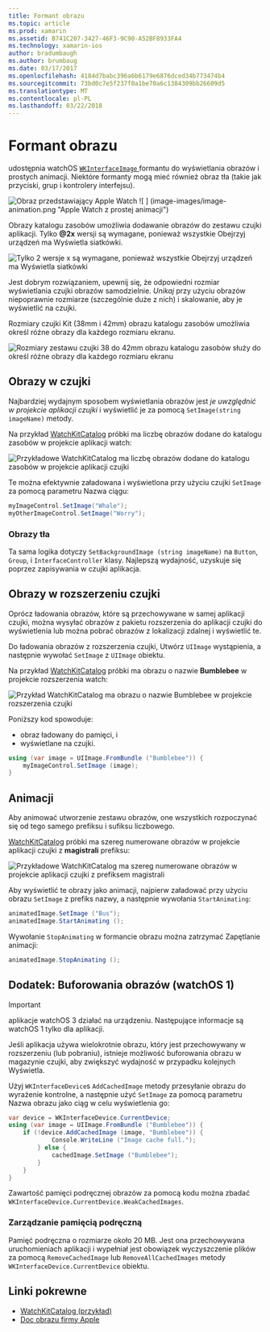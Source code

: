 ```yaml
---
title: Formant obrazu
ms.topic: article
ms.prod: xamarin
ms.assetid: B741C207-3427-46F3-9C90-A52BF8933FA4
ms.technology: xamarin-ios
author: bradumbaugh
ms.author: brumbaug
ms.date: 03/17/2017
ms.openlocfilehash: 4184d7babc396a6b6179e6876dced34b773474b4
ms.sourcegitcommit: 73bd0c7e5f237f0a1be70a6c1384309bb26609d5
ms.translationtype: MT
ms.contentlocale: pl-PL
ms.lasthandoff: 03/22/2018
---
```

# <a name="image-control"></a>Formant obrazu

udostępnia watchOS [ `WKInterfaceImage` ](https://developer.xamarin.com/api/type/WatchKit.WKInterfaceImage/) formantu do wyświetlania obrazów i prostych animacji. Niektóre formanty mogą mieć również obraz tła (takie jak przyciski, grup i kontrolery interfejsu).

![](image-images/image-walkway.png "Obraz przedstawiający Apple Watch") ![ ] (image-images/image-animation.png "Apple Watch z prostej animacji")
<!-- watch image courtesy of http://infinitapps.com/bezel/ -->

Obrazy katalogu zasobów umożliwia dodawanie obrazów do zestawu czujki aplikacji.
Tylko  **@2x**  wersji są wymagane, ponieważ wszystkie Obejrzyj urządzeń ma Wyświetla siatkówki.

![](image-images/asset-universal-sml.png "Tylko 2 wersje x są wymagane, ponieważ wszystkie Obejrzyj urządzeń ma Wyświetla siatkówki")

Jest dobrym rozwiązaniem, upewnij się, że odpowiedni rozmiar wyświetlania czujki obrazów samodzielnie. *Unikaj* przy użyciu obrazów niepoprawnie rozmiarze (szczególnie duże z nich) i skalowanie, aby je wyświetlić na czujki.

Rozmiary czujki Kit (38mm i 42mm) obrazu katalogu zasobów umożliwia określ różne obrazy dla każdego rozmiaru ekranu.

![](image-images/asset-watch-sml.png "Rozmiary zestawu czujki 38 do 42mm obrazu katalogu zasobów służy do określ różne obrazy dla każdego rozmiaru ekranu")


## <a name="images-on-the-watch"></a>Obrazy w czujki

Najbardziej wydajnym sposobem wyświetlania obrazów jest *je uwzględnić w projekcie aplikacji czujki* i wyświetlić je za pomocą `SetImage(string imageName)` metody.

Na przykład [WatchKitCatalog](https://developer.xamarin.com/samples/WatchKitCatalog/) próbki ma liczbę obrazów dodane do katalogu zasobów w projekcie aplikacji watch:

![](image-images/asset-whale-sml.png "Przykładowe WatchKitCatalog ma liczbę obrazów dodane do katalogu zasobów w projekcie aplikacji czujki")

Te można efektywnie załadowana i wyświetlona przy użyciu czujki `SetImage` za pomocą parametru Nazwa ciągu:

```csharp
myImageControl.SetImage("Whale");
myOtherImageControl.SetImage("Worry");
```

### <a name="background-images"></a>Obrazy tła

Ta sama logika dotyczy `SetBackgroundImage (string imageName)` na `Button`, `Group`, i `InterfaceController` klasy. Najlepszą wydajność, uzyskuje się poprzez zapisywania w czujki aplikacja.


## <a name="images-in-the-watch-extension"></a>Obrazy w rozszerzeniu czujki

Oprócz ładowania obrazów, które są przechowywane w samej aplikacji czujki, można wysyłać obrazów z pakietu rozszerzenia do aplikacji czujki do wyświetlenia lub można pobrać obrazów z lokalizacji zdalnej i wyświetlić te.

Do ładowania obrazów z rozszerzenia czujki, Utwórz `UIImage` wystąpienia, a następnie wywołać `SetImage` z `UIImage` obiektu.

Na przykład [WatchKitCatalog](https://developer.xamarin.com/samples/monotouch/watchOS/WatchKitCatalog/) próbki ma obrazu o nazwie **Bumblebee** w projekcie rozszerzenia watch:

![](image-images/asset-bumblebee-sml.png "Przykład WatchKitCatalog ma obrazu o nazwie Bumblebee w projekcie rozszerzenia czujki")

Poniższy kod spowoduje:

- obraz ładowany do pamięci, i
- wyświetlane na czujki.

```csharp
using (var image = UIImage.FromBundle ("Bumblebee")) {
    myImageControl.SetImage (image);
}
```


## <a name="animations"></a>Animacji

Aby animować utworzenie zestawu obrazów, one wszystkich rozpoczynać się od tego samego prefiksu i sufiksu liczbowego.

[WatchKitCatalog](https://developer.xamarin.com/samples/monotouch/watchOS/WatchKitCatalog/) próbki ma szereg numerowane obrazów w projekcie aplikacji czujki z **magistrali** prefiksu:

![](image-images/asset-bus-animation-sml.png "Przykładowe WatchKitCatalog ma szereg numerowane obrazów w projekcie aplikacji czujki z prefiksem magistrali")

Aby wyświetlić te obrazy jako animacji, najpierw załadować przy użyciu obrazu `SetImage` z prefiks nazwy, a następnie wywołania `StartAnimating`:

```csharp
animatedImage.SetImage ("Bus");
animatedImage.StartAnimating ();
```

Wywołanie `StopAnimating` w formancie obrazu można zatrzymać Zapętlanie animacji:

```csharp
animatedImage.StopAnimating ();
```


<a name="cache" />

## <a name="appendix-caching-images-watchos-1"></a>Dodatek: Buforowania obrazów (watchOS 1)

> [!IMPORTANT]
> aplikacje watchOS 3 działać na urządzeniu. Następujące informacje są watchOS 1 tylko dla aplikacji.

Jeśli aplikacja używa wielokrotnie obrazu, który jest przechowywany w rozszerzeniu (lub pobraniu), istnieje możliwość buforowania obrazu w magazynie czujki, aby zwiększyć wydajność w przypadku kolejnych Wyświetla.

Użyj `WKInterfaceDevice`s `AddCachedImage` metody przesyłanie obrazu do wyrażenie kontrolne, a następnie użyć `SetImage` za pomocą parametru Nazwa obrazu jako ciąg w celu wyświetlenia go:

```csharp
var device = WKInterfaceDevice.CurrentDevice;
using (var image = UIImage.FromBundle ("Bumblebee")) {
    if (!device.AddCachedImage (image, "Bumblebee")) {
            Console.WriteLine ("Image cache full.");
        } else {
            cachedImage.SetImage ("Bumblebee");
        }
    }
}
```

Zawartość pamięci podręcznej obrazów za pomocą kodu można zbadać `WKInterfaceDevice.CurrentDevice.WeakCachedImages`.


### <a name="managing-the-cache"></a>Zarządzanie pamięcią podręczną

Pamięć podręczna o rozmiarze około 20 MB. Jest ona przechowywana uruchomieniach aplikacji i wypełniał jest obowiązek wyczyszczenie plików za pomocą `RemoveCachedImage` lub `RemoveAllCachedImages` metody `WKInterfaceDevice.CurrentDevice` obiektu.



## <a name="related-links"></a>Linki pokrewne

- [WatchKitCatalog (przykład)](https://developer.xamarin.com/samples/monotouch/watchOS/WatchKitCatalog/)
- [Doc obrazu firmy Apple](https://developer.apple.com/library/prerelease/ios/documentation/General/Conceptual/WatchKitProgrammingGuide/Images.html)
